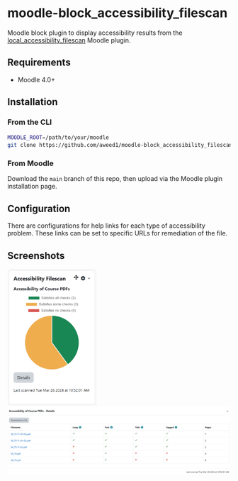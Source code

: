 # moodle-block_accessibility_filescan

Moodle block plugin to display accessibility results from the [local_accessibility_filescan](https://github.com/Swarthmore/moodle-local_accessibility_filescan) Moodle plugin.

## Requirements

* Moodle 4.0+

## Installation

### From the CLI

```sh
MOODLE_ROOT=/path/to/your/moodle
git clone https://github.com/aweed1/moodle-block_accessibility_filescan $MOODLE_ROOT/blocks/accessibility_filescan
```

### From Moodle

Download the `main` branch of this repo, then upload via the Moodle plugin installation page.

## Configuration

There are configurations for help links for each type of accessibility problem.  These links can be set to specific URLs for remediation of the file.

## Screenshots

<img src="filescan_chart.png" alt="Screenshot of the Accessibility Filescan plugin for Moodle, showing a pie chart with results for course PDF accessibility checks: 2 PDFs pass all checks (green), 3 PDFs pass some checks (orange), and none fail all checks (no red segment). A 'Details' button is below the chart, and the last scan date is listed as Tuesday, March 26, 2024." width="40%" />

<img src="filescan_details.png" alt="Screenshot showing a table from the Moodle Accessibility Filescan plugin with columns for filename, language, text, title, tagging, and page count. Entries show varying checkmark and 'x' marks for each criterion, and a 'Download to CSV' option is available. The last scan time is noted at the bottom" />